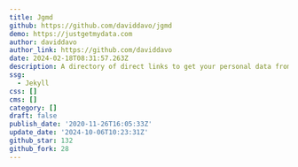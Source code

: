 ```yaml
---
title: Jgmd
github: https://github.com/daviddavo/jgmd
demo: https://justgetmydata.com
author: daviddavo
author_link: https://github.com/daviddavo
date: 2024-02-18T08:31:57.263Z
description: A directory of direct links to get your personal data from web services.
ssg:
  - Jekyll
css: []
cms: []
category: []
draft: false
publish_date: '2020-11-26T16:05:33Z'
update_date: '2024-10-06T10:23:31Z'
github_star: 132
github_fork: 28
---
```

